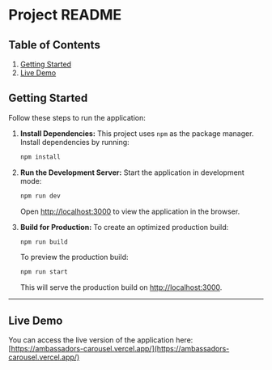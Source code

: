 # Project README

## Table of Contents

1. [Getting Started](#getting-started)
2. [Live Demo](#live-demo)

## Getting Started

Follow these steps to run the application:

1. **Install Dependencies:**
   This project uses `npm` as the package manager. Install dependencies by running:

   ```bash
   npm install
   ```

2. **Run the Development Server:**
   Start the application in development mode:

   ```bash
   npm run dev
   ```

   Open [http://localhost:3000](http://localhost:3000) to view the application in the browser.

3. **Build for Production:**
   To create an optimized production build:

   ```bash
   npm run build
   ```

   To preview the production build:

   ```bash
   npm run start
   ```

   This will serve the production build on [http://localhost:3000](http://localhost:3000).

---

## Live Demo

You can access the live version of the application here: [https://ambassadors-carousel.vercel.app/](https://ambassadors-carousel.vercel.app/)
